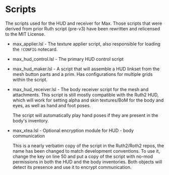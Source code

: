 # Scripts

The scripts used for the HUD and receiver for Max.  Those scripts that were
derived from prior Ruth script (pre-v3) have been rewritten and relicensed
to the MIT License.

* max_applier.lsl - The texture applier script, also responsible for loading
  the `!CONFIG` notecard.

* max_hud_control.lsl - The primary HUD control script

* max_hud_maker.lsl - A script that will assemble a HUD linkset from the
  mesh button parts and a prim.  Has configurations for multiple grids
  within the script.

* max_hud_receiver.lsl - The body receiver script for the mesh and attachments.
  This script is still mostly compatible with the Ruth2 HUD, which will work
  for setting alpha and skin textures/BoM for the body and eyes, as well as
  hand and foot poses.

  The script will automatically play hand poses if they are present in the
  body's inventory.

* max_xtea.lsl - Optional encryption module for HUD - body communication

  This is a nearly verbatim copy of the script in the Ruth2/Roth2 repos, the
  name has been changed to match development conventions.  To use it, change
  the key on line 50 and put a copy of the script with no-mod permissions in
  both the HUD and the body inventories.  Both objects will detect its
  presence and use it to encrypt communication.
